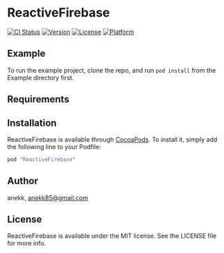 # ReactiveFirebase

[![CI Status](http://img.shields.io/travis/anekk/ReactiveFirebase.svg?style=flat)](https://travis-ci.org/anekk/ReactiveFirebase)
[![Version](https://img.shields.io/cocoapods/v/ReactiveFirebase.svg?style=flat)](http://cocoapods.org/pods/ReactiveFirebase)
[![License](https://img.shields.io/cocoapods/l/ReactiveFirebase.svg?style=flat)](http://cocoapods.org/pods/ReactiveFirebase)
[![Platform](https://img.shields.io/cocoapods/p/ReactiveFirebase.svg?style=flat)](http://cocoapods.org/pods/ReactiveFirebase)

## Example

To run the example project, clone the repo, and run `pod install` from the Example directory first.

## Requirements

## Installation

ReactiveFirebase is available through [CocoaPods](http://cocoapods.org). To install
it, simply add the following line to your Podfile:

```ruby
pod "ReactiveFirebase"
```

## Author

anekk, anekk85@gmail.com

## License

ReactiveFirebase is available under the MIT license. See the LICENSE file for more info.
